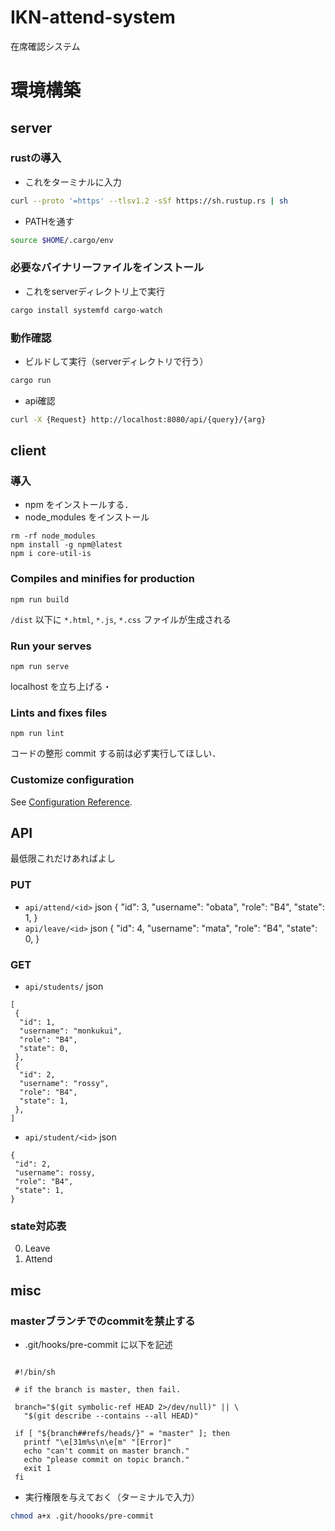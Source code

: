 # IKN-attend-system
在席確認システム

# 環境構築
## server
### rustの導入

- これをターミナルに入力

```bash
curl --proto '=https' --tlsv1.2 -sSf https://sh.rustup.rs | sh
```

- PATHを通す
```bash
source $HOME/.cargo/env
```

### 必要なバイナリーファイルをインストール

- これをserverディレクトリ上で実行

```bash
cargo install systemfd cargo-watch
```

### 動作確認

- ビルドして実行（serverディレクトリで行う）

```bash
cargo run
```

- api確認
 ```bash
 curl -X {Request} http://localhost:8080/api/{query}/{arg}
 ```
 
## client

### 導入
- npm をインストールする．
- node_modules をインストール
```
rm -rf node_modules
npm install -g npm@latest
npm i core-util-is
```
### Compiles and minifies for production
```
npm run build
```
`/dist` 以下に `*.html`, `*.js`, `*.css` ファイルが生成される

### Run your serves
```
npm run serve
```
localhost を立ち上げる・

### Lints and fixes files
```
npm run lint
```
コードの整形
commit する前は必ず実行してほしい．

### Customize configuration
See [Configuration Reference](https://cli.vuejs.org/config/).

 
 ## API

 最低限これだけあればよし
 ### PUT
 - `api/attend/<id>`
 json {
   "id": 3,
   "username": "obata",
   "role": "B4",
   "state": 1,
 }
 - `api/leave/<id>`
 json {
   "id": 4,
   "username": "mata",
   "role": "B4",
   "state": 0,
 }
 
 ### GET
 - `api/students/`
 json
 ```
 [
  {
   "id": 1,
   "username": "monkukui",
   "role": "B4",
   "state": 0,
  },
  {
   "id": 2,
   "username": "rossy",
   "role": "B4",
   "state": 1,
  },
 ]
 ```
 - `api/student/<id>`
 json
 ```
 {
  "id": 2,
  "username": rossy,
  "role": "B4",
  "state": 1,
 }
 ```

### state対応表
  
  0. Leave
  0. Attend

## misc

### masterブランチでのcommitを禁止する

 - .git/hooks/pre-commit に以下を記述

 ```:pre-commit

  #!/bin/sh

  # if the branch is master, then fail.

  branch="$(git symbolic-ref HEAD 2>/dev/null)" || \
    "$(git describe --contains --all HEAD)"

  if [ "${branch##refs/heads/}" = "master" ]; then
    printf "\e[31m%s\n\e[m" "[Error]"
    echo "can't commit on master branch."
    echo "please commit on topic branch."
    exit 1
  fi
  ```

 - 実行権限を与えておく（ターミナルで入力）
 ```bash
 chmod a+x .git/hoooks/pre-commit
 ```
